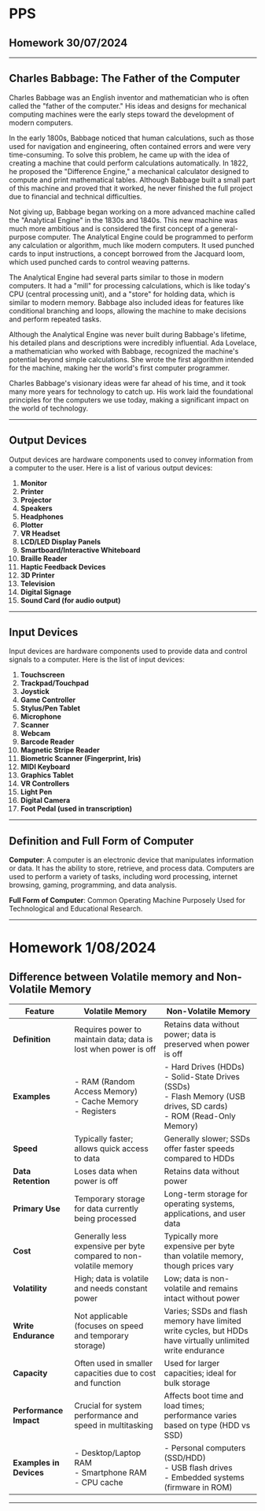# PPS

## Homework 30/07/2024

---

## Charles Babbage: The Father of the Computer

Charles Babbage was an English inventor and mathematician who is often called the "father of the computer." His ideas and designs for mechanical computing machines were the early steps toward the development of modern computers.

In the early 1800s, Babbage noticed that human calculations, such as those used for navigation and engineering, often contained errors and were very time-consuming. To solve this problem, he came up with the idea of creating a machine that could perform calculations automatically. In 1822, he proposed the "Difference Engine," a mechanical calculator designed to compute and print mathematical tables. Although Babbage built a small part of this machine and proved that it worked, he never finished the full project due to financial and technical difficulties.

Not giving up, Babbage began working on a more advanced machine called the "Analytical Engine" in the 1830s and 1840s. This new machine was much more ambitious and is considered the first concept of a general-purpose computer. The Analytical Engine could be programmed to perform any calculation or algorithm, much like modern computers. It used punched cards to input instructions, a concept borrowed from the Jacquard loom, which used punched cards to control weaving patterns.

The Analytical Engine had several parts similar to those in modern computers. It had a "mill" for processing calculations, which is like today's CPU (central processing unit), and a "store" for holding data, which is similar to modern memory. Babbage also included ideas for features like conditional branching and loops, allowing the machine to make decisions and perform repeated tasks.

Although the Analytical Engine was never built during Babbage's lifetime, his detailed plans and descriptions were incredibly influential. Ada Lovelace, a mathematician who worked with Babbage, recognized the machine's potential beyond simple calculations. She wrote the first algorithm intended for the machine, making her the world's first computer programmer.

Charles Babbage's visionary ideas were far ahead of his time, and it took many more years for technology to catch up. His work laid the foundational principles for the computers we use today, making a significant impact on the world of technology.

---

## Output Devices

Output devices are hardware components used to convey information from a computer to the user. Here is a list of various output devices:

1. **Monitor**
2. **Printer**
3. **Projector**
4. **Speakers**
5. **Headphones**
6. **Plotter**
7. **VR Headset**
8. **LCD/LED Display Panels**
9. **Smartboard/Interactive Whiteboard**
10. **Braille Reader**
11. **Haptic Feedback Devices**
12. **3D Printer**
13. **Television**
14. **Digital Signage**
15. **Sound Card (for audio output)**

---

## Input Devices

Input devices are hardware components used to provide data and control signals to a computer. Here is the list of input devices:

1. **Touchscreen**
2. **Trackpad/Touchpad**
3. **Joystick**
4. **Game Controller**
5. **Stylus/Pen Tablet**
6. **Microphone**
7. **Scanner**
8. **Webcam**
9. **Barcode Reader**
10. **Magnetic Stripe Reader**
11. **Biometric Scanner (Fingerprint, Iris)**
12. **MIDI Keyboard**
13. **Graphics Tablet**
14. **VR Controllers**
15. **Light Pen**
16. **Digital Camera**
17. **Foot Pedal (used in transcription)**

---

## Definition and Full Form of Computer

**Computer**: A computer is an electronic device that manipulates information or data. It has the ability to store, retrieve, and process data. Computers are used to perform a variety of tasks, including word processing, internet browsing, gaming, programming, and data analysis.

**Full Form of Computer**: Common Operating Machine Purposely Used for Technological and Educational Research.

---

# Homework 1/08/2024

## **Difference between Volatile memory and Non-Volatile Memory**


| **Feature**              | **Volatile Memory**                                      | **Non-Volatile Memory**                                  |
|--------------------------|-----------------------------------------------------------|----------------------------------------------------------|
| **Definition**           | Requires power to maintain data; data is lost when power is off | Retains data without power; data is preserved when power is off |
| **Examples**             | - RAM (Random Access Memory) <br> - Cache Memory <br> - Registers | - Hard Drives (HDDs) <br> - Solid-State Drives (SSDs) <br> - Flash Memory (USB drives, SD cards) <br> - ROM (Read-Only Memory) |
| **Speed**                | Typically faster; allows quick access to data          | Generally slower; SSDs offer faster speeds compared to HDDs |
| **Data Retention**       | Loses data when power is off                             | Retains data without power                               |
| **Primary Use**          | Temporary storage for data currently being processed    | Long-term storage for operating systems, applications, and user data |
| **Cost**                 | Generally less expensive per byte compared to non-volatile memory | Typically more expensive per byte than volatile memory, though prices vary |
| **Volatility**           | High; data is volatile and needs constant power          | Low; data is non-volatile and remains intact without power |
| **Write Endurance**      | Not applicable (focuses on speed and temporary storage)  | Varies; SSDs and flash memory have limited write cycles, but HDDs have virtually unlimited write endurance |
| **Capacity**             | Often used in smaller capacities due to cost and function | Used for larger capacities; ideal for bulk storage       |
| **Performance Impact**   | Crucial for system performance and speed in multitasking | Affects boot time and load times; performance varies based on type (HDD vs SSD) |
| **Examples in Devices**  | - Desktop/Laptop RAM <br> - Smartphone RAM <br> - CPU cache | - Personal computers (SSD/HDD) <br> - USB flash drives <br> - Embedded systems (firmware in ROM) |




---
